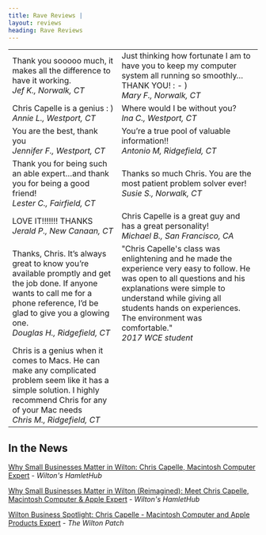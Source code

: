 ```yaml
---
title: Rave Reviews |
layout: reviews
heading: Rave Reviews
---
```


|   |    |
|--------|--------------------|
| Thank you sooooo much, it makes all the difference to have it working. <br>*Jef K., Norwalk, CT* | Just thinking how fortunate I am to have you to keep my computer system all running so smoothly… THANK YOU! : - ) <br>*Mary F., Norwalk, CT* |
| Chris Capelle is a genius : ) <br>*Annie L., Westport, CT* | Where would I be without you? <br>*Ina C., Westport, CT* |
| You are the best, thank you <br>*Jennifer F., Westport, CT* | You’re a true pool of valuable information!! <br>*Antonio M, Ridgefield, CT* |
| Thank you for being such an able expert…and thank you for being a good friend! <br>*Lester C., Fairfield, CT* | Thanks so much Chris. You are the most patient problem solver ever! <br>*Susie S., Norwalk, CT* |
| LOVE IT!!!!!!! THANKS <br>*Jerald P., New Canaan, CT* | Chris Capelle is a great guy and has a great personality! <br>*Michael B., San Francisco, CA* |
| Thanks, Chris. It’s always great to know you’re available promptly and get the job done. If anyone wants to call me for a phone reference, I’d be glad to give you a glowing one. <br>*Douglas H., Ridgefield, CT* | "Chris Capelle's class was enlightening and he made the experience very easy to follow.  He was open to all questions and his explanations were simple to understand while giving all students hands on experiences.  The environment was comfortable." <br>*2017 WCE student* |
| Chris is a genius when it comes to Macs. He can make any complicated problem seem like it has a simple solution. I highly recommend Chris for any of your Mac needs <br>*Chris M., Ridgefield, CT* |


## In the News

<a href="https://news.hamlethub.com/wilton/places/49650-why-small-businesses-matter-in-wilton-chris-capelle-macintosh-computer-expert">Why Small Businesses Matter in Wilton: Chris Capelle, Macintosh Computer Expert</a> - *Wilton's HamletHub*

<a href="https://news.hamlethub.com/wilton/neighbors/50748-why-small-businesses-matter-in-wilton-reimagined-chris-capelle-macintosh-computer-apple-expert">Why Small Businesses Matter in Wilton (Reimagined): Meet Chris Capelle, Macintosh Computer & Apple Expert</a> - *Wilton's HamletHub*

<a href="https://patch.com/connecticut/wilton/wilton-business-spotlight-chris-capelle--macintosh-computer-and-apple-products-expert">Wilton Business Spotlight: Chris Capelle - Macintosh Computer and Apple Products Expert</a> - *The Wilton Patch*
